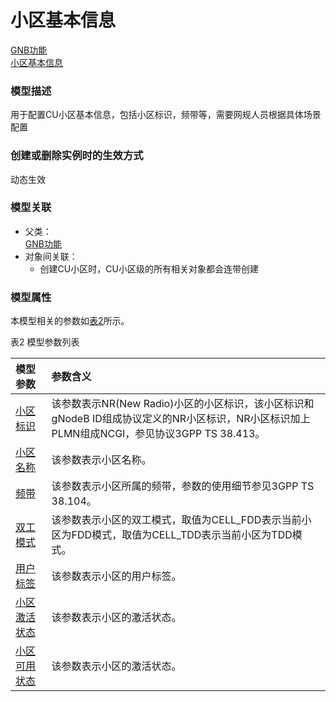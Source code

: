 # 小区基本信息[GNB功能](../GNB功能/README.md) <br>[小区基本信息](#) <br>### 模型描述用于配置CU小区基本信息，包括小区标识，频带等，需要网规人员根据具体场景配置### 创建或删除实例时的生效方式动态生效### 模型关联- 父类： <br>[GNB功能](../GNB功能/README.md) <br>- 对象间关联：    - 创建CU小区时，CU小区级的所有相关对象都会连带创建### 模型属性本模型相关的参数如<a href="#t2">表2</a>所示。表2 模型参数列表<table id = "t2"><thread><tr><th align = "left">模型参数</th><th align = "left">参数含义</th></tr></thread><tbody><tr><td id = "小区标识-1"><a href = "小区标识-1.html">小区标识</a></td><td>该参数表示NR(New Radio)小区的小区标识，该小区标识和gNodeB ID组成协议定义的NR小区标识，NR小区标识加上PLMN组成NCGI，参见协议3GPP TS 38.413。</td></tr><tr><td id = "小区名称-2"><a href = "小区名称-2.html">小区名称</a></td><td>该参数表示小区名称。</td></tr><tr><td id = "频带-3"><a href = "频带-3.html">频带</a></td><td>该参数表示小区所属的频带，参数的使用细节参见3GPP TS 38.104。</td></tr><tr><td id = "双工模式-4"><a href = "双工模式-4.html">双工模式</a></td><td>该参数表示小区的双工模式，取值为CELL_FDD表示当前小区为FDD模式，取值为CELL_TDD表示当前小区为TDD模式。</td></tr><tr><td id = "用户标签-5"><a href = "用户标签-5.html">用户标签</a></td><td>该参数表示小区的用户标签。</td></tr><tr><td id = "小区激活状态-6"><a href = "小区激活状态-6.html">小区激活状态</a></td><td>该参数表示小区的激活状态。</td></tr><tr><td id = "小区可用状态-7"><a href = "小区可用状态-7.html">小区可用状态</a></td><td>该参数表示小区的激活状态。</td></tr></tbody></table>